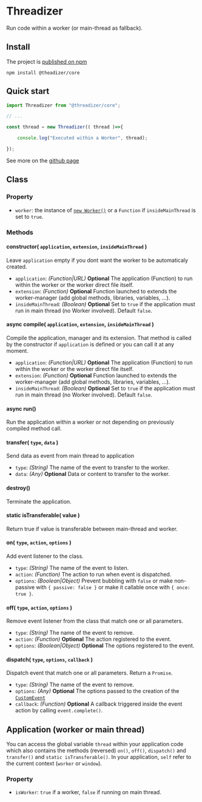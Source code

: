 # Threadizer

Run code within a worker (or main-thread as fallback).

## Install
The project is [published on npm](https://www.npmjs.com/package/@threadizer/core)
```
npm install @theadizer/core
```

## Quick start
```javascript
import Threadizer from "@threadizer/core";

// ...

const thread = new Threadizer(( thread )=>{

    console.log("Executed within a Worker", thread);

});

```
See more on the [github page](https://threadizer.github.io/core/)

## Class

### Property

 - `worker`: the instance of [`new Worker()`](https://developer.mozilla.org/en-US/docs/Web/API/Worker/Worker) or a `Function` if `insideMainThread` is set to `true`.
 
### Methods

#### constructor( `application`, `extension`, `insideMainThread` )
Leave `application` empty if you dont want the worker to be automaticaly created.

 - `application`: *(Function|URL)* **Optional** The application (Function) to run within the worker or the worker direct file itself.
 - `extension`: *(Function)* **Optional** Function launched to extends the worker-manager (add global methods, libraries, variables, ...).
 - `insideMainThread`: *(Boolean)* **Optional** Set to `true` if the application must run in main thread (no Worker involved). Default `false`.

#### async compile( `application`, `extension`, `insideMainThread` )
Compile the application, manager and its extension.
That method is called by the constructor if `application` is defined or you can call it at any moment.

 - `application`: *(Function|URL)* **Optional** The application (Function) to run within the worker or the worker direct file itself.
 - `extension`: *(Function)* **Optional** Function launched to extends the worker-manager (add global methods, libraries, variables, ...).
 - `insideMainThread`: *(Boolean)* **Optional** Set to `true` if the application must run in main thread (no Worker involved). Default `false`.

#### async run()
Run the application within a worker or not depending on previously compiled method call.

#### transfer( `type`, `data` )
Send data as event from main thread to application

 - `type`: *(String)* The name of the event to transfer to the worker.
 - `data`: *(Any)* **Optional** Data or content to transfer to the worker.

#### destroy()
Terminate the application.

#### static isTransferable( value )
Return true if value is transferable between main-thread and worker.

#### on( `type`, `action`, `options` )
Add event listener to the class.
 - `type`: *(String)* The name of the event to listen.
 - `action`: *(Function)* The action to run when event is dispatched.
 - `options`: *(Boolean|Object)* Prevent bubbling with `false` or make non-passive with `{ passive: false }` or make it callable once with `{ once: true }`.

#### off( `type`, `action`, `options` )
Remove event listener from the class that match one or all parameters.
 - `type`: *(String)* The name of the event to remove.
 - `action`: *(Function)* **Optional** The action registered to the event.
 - `options`: *(Boolean|Object)* **Optional** The options registered to the event.

#### dispatch( `type`, `options`, `callback` )
Dispatch event that match one or all parameters.
Return a `Promise`.
 - `type`: *(String)* The name of the event to remove.
 - `options`: *(Any)* **Optional** The options passed to the creation of the [`CustomEvent`](https://developer.mozilla.org/en-US/docs/Web/API/CustomEvent)
 - `callback`: *(Function)* **Optional** A callback triggered inside the event action by calling `event.complete()`.

## Application (worker or main thread)

You can access the global variable `thread` within your application code which also contains the methods (reversed) `on()`, `off()`, `dispatch()` and `transfer()` and `static isTransferable()`.
In your application, `self` refer to the current context (`worker` or `window`).

### Property

 - `isWorker`: `true` if a worker, `false` if running on main thread.
